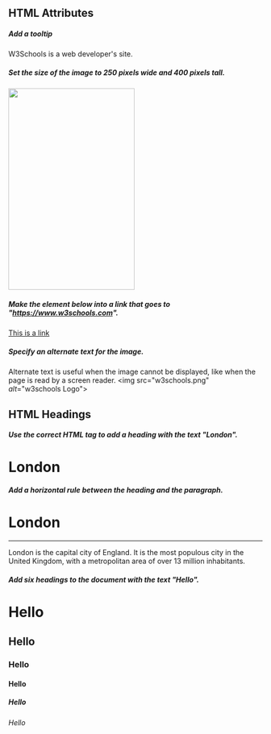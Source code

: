 

## HTML Attributes

##### Add a tooltip
<p title="About W3Schools">W3Schools is a web developer's site.</p>

##### Set the size of the image to 250 pixels wide and 400 pixels tall.
<img src="w3schools.jpg" width="250" height="400">

##### Make the element below into a link that goes to "https://www.w3schools.com".
<a href="https://www.w3schools.com">This is a link</a>

##### Specify an alternate text for the image.
Alternate text is useful when the image cannot be displayed, like when the page is read by a screen reader.
<img src="w3schools.png" *alt*="w3schools Logo">

## HTML Headings

##### Use the correct HTML tag to add a heading with the text "London".
<h1>London</h1>

##### Add a horizontal rule between the heading and the paragraph.
<h1>London</h1>
<hr>
<p>London is the capital city of England. It is the most populous city in the United Kingdom, with a metropolitan area of over 13 million inhabitants.</p>

##### Add six headings to the document with the text "Hello".
<html>
<body>
<h1>Hello</h1>
<h2>Hello</h2>
<h3>Hello</h3>
<h4>Hello</h4>
<h5>Hello</h5>
<h6>Hello</h6>
</body>
</html>

#####

#####
